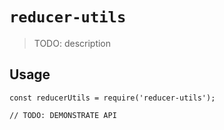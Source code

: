 # `reducer-utils`

> TODO: description

## Usage

```
const reducerUtils = require('reducer-utils');

// TODO: DEMONSTRATE API
```
